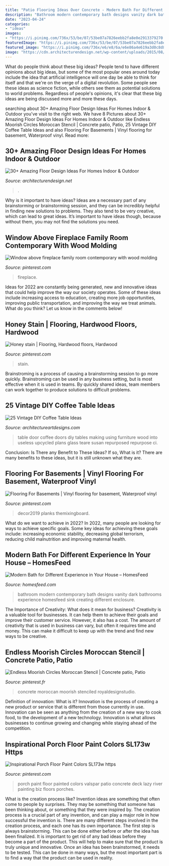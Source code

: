 ```yaml
---
title: "Patio Flooring Ideas Over Concrete - Modern Bath For Different Experience In Your House – Homesfeed"
description: "Bathroom modern contemporary bath designs vanity dark bathrooms experience homesfeed sink creating different enclosure"
date: "2023-04-24"
categories:
- "ideas"
images:
- "https://i.pinimg.com/736x/53/be/07/53be07a7826eebb2fa8e0e2913379270.jpg"
featuredImage: "https://i.pinimg.com/736x/53/be/07/53be07a7826eebb2fa8e0e2913379270.jpg"
featured_image: "https://i.pinimg.com/736x/e6/e8/6a/e6e86a4e619a3d0c8d8736eaee4650ae.jpg"
image: "https://cdn.architecturendesign.net/wp-content/uploads/2015/08/AD-Indoor-Outdoor-Floor-Design-Ideas-15.jpg"
---
```



What do people think about these big ideas?
People tend to have different opinions about big ideas, but some of the most popular ones around today include the idea that artificial intelligence will one day be able to think for itself and that we're on the verge of a digital revolution. Some people see these ideas as science fiction, while others see them as potential solutions to world problems. Regardless of people's opinions, it's clear that these big ideas are being discussed more and more these days.

	

		
searching about 30+ Amazing Floor Design Ideas For Homes Indoor &amp; Outdoor you've visit to the right web. We have 8 Pictures about 30+ Amazing Floor Design Ideas For Homes Indoor &amp; Outdoor like Endless Moorish Circles Moroccan Stencil | Concrete patio, Patio, 25 Vintage DIY Coffee Table Ideas and also Flooring For Basements | Vinyl flooring for basement, Waterproof vinyl. Read more:
		
    
## 30+ Amazing Floor Design Ideas For Homes Indoor &amp; Outdoor

<img loading=lazy src="https://cdn.architecturendesign.net/wp-content/uploads/2015/08/AD-Indoor-Outdoor-Floor-Design-Ideas-15.jpg" onerror="this.onerror=null;this.src='https://tse1.mm.bing.net/th?id=OIP.eiWTKpve52P-LAoZl1umRwHaJ4&amp;pid=15.1';" alt="30+ Amazing Floor Design Ideas For Homes Indoor &amp; Outdoor">

_Source: architecturendesign.net_

>. 

	

Why is it important to have ideas?
Ideas are a necessary part of any brainstorming or brainstorming session, and they can be incredibly helpful in finding new solutions to problems. They also tend to be very creative, which can lead to great ideas. It’s important to have ideas though, because without them, you may not find the solutions you need.

    
## Window Above Fireplace Family Room Contemporary With Wood Molding

<img loading=lazy src="https://i.pinimg.com/736x/51/81/dc/5181dc12b7e8b4b603b96516199cb3c8.jpg" onerror="this.onerror=null;this.src='https://tse1.mm.bing.net/th?id=OIP.70MKbBv7XCTgdOAls0RWCAHaLH&amp;pid=15.1';" alt="Window above fireplace family room contemporary with wood molding">

_Source: pinterest.com_

>fireplace. 

	

Ideas for 2022 are constantly being generated, new and innovative ideas that could help improve the way our society operates. Some of these ideas include increasing access to education, creating more job opportunities, improving public transportation, and improving the way we treat animals. What do you think? Let us know in the comments below!

    
## Honey Stain | Flooring, Hardwood Floors, Hardwood

<img loading=lazy src="https://i.pinimg.com/736x/fc/ac/89/fcac89f16ef06f03c874adf481446f14--hardwood-floors-stains.jpg" onerror="this.onerror=null;this.src='https://tse4.mm.bing.net/th?id=OIP.ngIvyg3iwJRA8HcBtduYFAHaJ3&amp;pid=15.1';" alt="Honey stain | Flooring, Hardwood floors, Hardwood">

_Source: pinterest.com_

>stain. 

	

Brainstroming is a process of causing a brainstorming session to go more quickly. Brainstroming can be used in any business setting, but is most effective when it is used in teams. By quickly shared ideas, team members can work together to produce solutions to difficult problems.

    
## 25 Vintage DIY Coffee Table Ideas

<img loading=lazy src="https://www.architectureartdesigns.com/wp-content/uploads/2014/01/2241.jpg" onerror="this.onerror=null;this.src='https://tse2.mm.bing.net/th?id=OIP.Tnwfo1PMh76llenZGcE-wgHaJ3&amp;pid=15.1';" alt="25 Vintage DIY Coffee Table Ideas">

_Source: architectureartdesigns.com_

>table door coffee doors diy tables making using furniture wood into useless upcycled plans glass teare susan repurposed repurpose ci. 

	

Conclusion: Is There any Benefit to These Ideas? If so, What is it?
There are many benefits to these ideas, but it is still unknown what they are.

    
## Flooring For Basements | Vinyl Flooring For Basement, Waterproof Vinyl

<img loading=lazy src="https://i.pinimg.com/736x/53/be/07/53be07a7826eebb2fa8e0e2913379270.jpg" onerror="this.onerror=null;this.src='https://tse1.mm.bing.net/th?id=OIP.ikbiFMXh3RwjHxRZGIQBpAHaHa&amp;pid=15.1';" alt="Flooring For Basements | Vinyl flooring for basement, Waterproof vinyl">

_Source: pinterest.com_

>decor2019 planks themixingboard. 

	

What do we want to achieve in 2022?
In 2022, many people are looking for ways to achieve specific goals. Some key ideas for achieving these goals include: increasing economic stability, decreasing global terrorism, reducing child malnutrition and improving maternal health.

    
## Modern Bath For Different Experience In Your House – HomesFeed

<img loading=lazy src="https://homesfeed.com/wp-content/uploads/2015/12/gorgoue-dark-bath-with-modern-detail-and-floating-red-vanity-with-wall-mirror-and-glass-enclosure-and-black-flooring.jpg" onerror="this.onerror=null;this.src='https://tse4.mm.bing.net/th?id=OIP._ZW-E9QzpC_wLeeqeMoKNwHaFs&amp;pid=15.1';" alt="Modern Bath for Different Experience in Your House – HomesFeed">

_Source: homesfeed.com_

>bathroom modern contemporary bath designs vanity dark bathrooms experience homesfeed sink creating different enclosure. 

	

The Importance of Creativity: What does it mean for business?
Creativity is a valuable tool for businesses. It can help them to achieve their goals and improve their customer service. However, it also has a cost. The amount of creativity that is used in business can vary, but often it requires time and money. This can make it difficult to keep up with the trend and find new ways to be creative.

    
## Endless Moorish Circles Moroccan Stencil | Concrete Patio, Patio

<img loading=lazy src="https://i.pinimg.com/736x/78/0d/6a/780d6a266bd783453de32ade6e8a1ac3.jpg" onerror="this.onerror=null;this.src='https://tse1.mm.bing.net/th?id=OIP.ooMU1WwaSlhdid6ApXNTCwHaJ4&amp;pid=15.1';" alt="Endless Moorish Circles Moroccan Stencil | Concrete patio, Patio">

_Source: pinterest.fr_

>concrete moroccan moorish stenciled royaldesignstudio. 

	

Definition of innovation: What is it?
Innovation is the process of creating a new product or service that is different from those currently in use. Innovation can be seen as anything from the creation of a new way to cook food, to the development of a new technology. Innovation is what allows businesses to continue growing and changing while staying ahead of the competition.

    
## Inspirational Porch Floor Paint Colors SL173w Https

<img loading=lazy src="https://i.pinimg.com/736x/e6/e8/6a/e6e86a4e619a3d0c8d8736eaee4650ae.jpg" onerror="this.onerror=null;this.src='https://tse2.mm.bing.net/th?id=OIP.En8UGU1jEz90QxShkaCPgwHaKb&amp;pid=15.1';" alt="Inspirational Porch Floor Paint Colors SL173w https">

_Source: pinterest.com_

>porch paint floor painted colors valspar patio concrete deck lazy river painting biz floors porches. 

	

What is the creation process like?
Invention ideas are something that often come to people by surprises. They may be something that someone has been thinking about, or something that they were inspired by. The creation process is a crucial part of any invention, and can play a major role in how successful the invention is. There are many different steps involved in the creation process, and each one has its own importance. 
The first step is always brainstorming. This can be done either before or after the idea has been finalized. It is important to get rid of any bad ideas before they become a part of the product. This will help to make sure that the product is truly unique and innovative. Once an idea has been brainstormed, it needs to be tested. This can be done in many ways, but the most important part is to find a way that the product can be used in reality.

